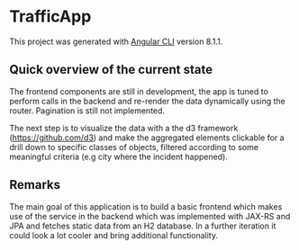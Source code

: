 # TrafficApp

This project was generated with [Angular CLI](https://github.com/angular/angular-cli) version 8.1.1.

## Quick overview of the current state

The frontend components are still in development, the app is tuned to perform calls in the backend and re-render the data dynamically using the router. Pagination is still not implemented.

The next step is to visualize the data with a the d3 framework (https://github.com/d3) and make the aggregated elements clickable for a drill down to specific classes of objects, filtered according to some meaningful criteria (e.g city where the incident happened).

## Remarks

The main goal of this application is to build a basic frontend which makes use of the service in the backend which was implemented with JAX-RS and JPA and fetches static data from an H2 database. In a further iteration it could look a lot cooler and bring additional functionality.
